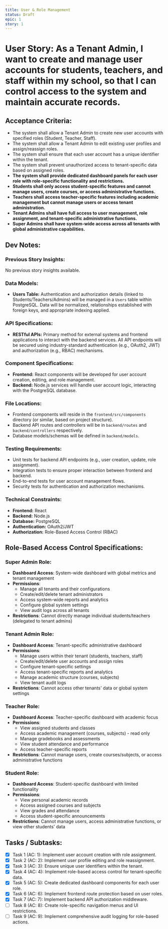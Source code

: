 ```yaml
---
title: User & Role Management
status: Draft
epic: 1
story: 1
---
```


# User Story: As a Tenant Admin, I want to create and manage user accounts for students, teachers, and staff within my school, so that I can control access to the system and maintain accurate records.

## Acceptance Criteria:
- The system shall allow a Tenant Admin to create new user accounts with specified roles (Student, Teacher, Staff).
- The system shall allow a Tenant Admin to edit existing user profiles and assign/reassign roles.
- The system shall ensure that each user account has a unique identifier within the tenant.
- The system shall prevent unauthorized access to tenant-specific data based on assigned roles.
- **The system shall provide dedicated dashboard panels for each user role with role-specific functionality and restrictions.**
- **Students shall only access student-specific features and cannot manage users, create courses, or access administrative functions.**
- **Teachers shall access teacher-specific features including academic management but cannot manage users or access tenant administration.**
- **Tenant Admins shall have full access to user management, role assignment, and tenant-specific administrative functions.**
- **Super Admins shall have system-wide access across all tenants with global administrative capabilities.**

## Dev Notes:

### Previous Story Insights:
No previous story insights available.

### Data Models:
-   **Users Table:** Authentication and authorization details (linked to Students/Teachers/Admins) will be managed in a `Users` table within PostgreSQL. Data will be normalized, relationships established with foreign keys, and appropriate indexing applied.

### API Specifications:
-   **RESTful APIs:** Primary method for external systems and frontend applications to interact with the backend services. All API endpoints will be secured using industry-standard authentication (e.g., OAuth2, JWT) and authorization (e.g., RBAC) mechanisms.

### Component Specifications:
-   **Frontend:** React components will be developed for user account creation, editing, and role management.
-   **Backend:** Node.js services will handle user account logic, interacting with the PostgreSQL database.

### File Locations:
-   Frontend components will reside in the `frontend/src/components` directory (or similar, based on project structure).
-   Backend API routes and controllers will be in `backend/routes` and `backend/controllers` respectively.
-   Database models/schemas will be defined in `backend/models`.

### Testing Requirements:
-   Unit tests for backend API endpoints (e.g., user creation, update, role assignment).
-   Integration tests to ensure proper interaction between frontend and backend.
-   End-to-end tests for user account management flows.
-   Security tests for authentication and authorization mechanisms.

### Technical Constraints:
-   **Frontend:** React
-   **Backend:** Node.js
-   **Database:** PostgreSQL
-   **Authentication:** OAuth2/JWT
-   **Authorization:** Role-Based Access Control (RBAC)

## Role-Based Access Control Specifications:

### Super Admin Role:
- **Dashboard Access**: System-wide dashboard with global metrics and tenant management
- **Permissions**: 
  - Manage all tenants and their configurations
  - Create/edit/delete tenant administrators
  - Access system-wide reports and analytics
  - Configure global system settings
  - View audit logs across all tenants
- **Restrictions**: Cannot directly manage individual students/teachers (delegated to tenant admins)

### Tenant Admin Role:
- **Dashboard Access**: Tenant-specific administrative dashboard
- **Permissions**:
  - Manage users within their tenant (students, teachers, staff)
  - Create/edit/delete user accounts and assign roles
  - Configure tenant-specific settings
  - Access tenant-specific reports and analytics
  - Manage academic structure (courses, subjects)
  - View tenant audit logs
- **Restrictions**: Cannot access other tenants' data or global system settings

### Teacher Role:
- **Dashboard Access**: Teacher-specific dashboard with academic focus
- **Permissions**:
  - View assigned students and classes
  - Access academic management (courses, subjects) - read only
  - Manage gradebooks and assessments
  - View student attendance and performance
  - Access teacher-specific reports
- **Restrictions**: Cannot manage users, create courses/subjects, or access administrative functions

### Student Role:
- **Dashboard Access**: Student-specific dashboard with limited functionality
- **Permissions**:
  - View personal academic records
  - Access assigned courses and subjects
  - View grades and attendance
  - Access student-specific announcements
- **Restrictions**: Cannot manage users, access administrative functions, or view other students' data

## Tasks / Subtasks:

- [x] Task 1 (AC: 1): Implement user account creation with role assignment.
- [x] Task 2 (AC: 2): Implement user profile editing and role reassignment.
- [x] Task 3 (AC: 3): Ensure unique user identifiers within the tenant.
- [x] Task 4 (AC: 4): Implement role-based access control for tenant-specific data.
- [x] Task 5 (AC: 5): Create dedicated dashboard components for each user role.
- [x] Task 6 (AC: 6): Implement frontend route protection based on user roles.
- [x] Task 7 (AC: 7): Implement backend API authorization middleware.
- [ ] Task 8 (AC: 8): Create role-specific navigation menus and UI restrictions.
- [ ] Task 9 (AC: 9): Implement comprehensive audit logging for role-based actions.